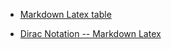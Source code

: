 


- [Markdown Latex table](https://github.com/chiyanglin-AStar/Sci-coding/blob/main/Markdown-Latex_table.md)

- [Dirac Notation -- Markdown Latex]()
